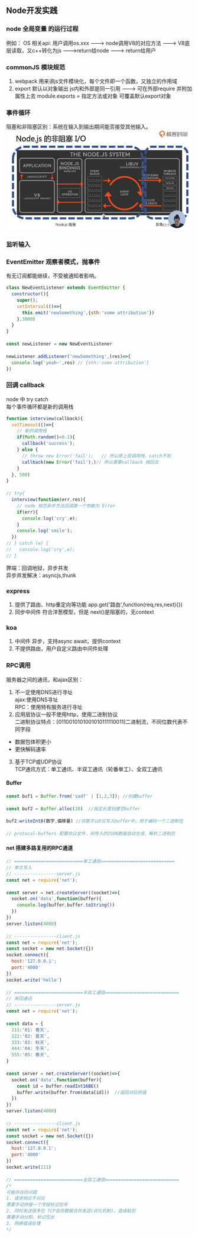 ## Node开发实践
### node 全局变量 的运行过程
例如： OS 相关api:
用户调用os.xxx ---> node调用V8的对应方法 ---> V8底层读取，又c++转化为js  --->return给node ---> return给用户

### commonJS 模块规范
1. webpack 用来讲js文件模块化，每个文件即一个函数，又独立的作用域
2. export 默认以对象输出
js内和外部是同一引用 ---> 可在外部require 并附加属性上去
module.exports = 指定方法或对象  可覆盖默认export对象


### 事件循环
阻塞和非阻塞区别：系统在输入到输出期间能否接受其他输入。
![eventloop](./node-eventloop.jpg "时间循环")


### 监听输入


### EventEmitter 观察者模式，抛事件
有无订阅都能继续，不受被通知者影响。
```js
class NewEventListener extends EventEmitter {
  constructor(){
    super();
    setInterval(()=>{
      this.emit('newSomething',{sth:'some attribution'})
    },3000)
  }
}

const newListener = new NewEventListener

newListener.addListener('newSomething',(res)=>{
  console.log('yeah~',res) // {sth:'some attribution'}
})
```


### 回调 callback
node 中 try catch  
每个事件循环都是新的调用栈  
```js
function interview(callback){
  setTimeout(()=>{
    // 新的调用栈
    if(Math.random()<0.1){
      callback('success');
    } else {
      // throw new Error('fail');   // 所以原上层调用栈，catch不到
      callback(new Error('fail');)// 所以需要callback 抛回去
    }
  }, 500)
}

// try{
  interview(function(err,res){
    // node 规范异步方法回调第一个参数为 Error
    if(err){
      console.log('cry',e);
    }
    console.log('smile');
  })
// } catch (e) {
//   console.log('cry',e);
// }
```

弊端：回调地狱，异步并发  
异步并发解决：asyncjs,thunk


### express
1. 提供了路由、http重定向等功能
app.get('路由',function(req,res,next){})
2. 同步中间件 符合洋葱模型，但是 next()是阻塞的，无context

### koa
1. 中间件 异步，支持async await，提供context
2. 不提供路由，用户自定义路由中间件处理


### RPC调用
服务器之间的通讯，和ajax区别：  
1. 不一定使用DNS进行寻址  
ajax:使用DNS寻址  
RPC：使用特有服务进行寻址
2. 应用层协议一般不使用http，使用二进制协议  
二进制协议特点：[0110010101001010111110011]二进制流，不同位数代表不同字段  
- 数据包体积更小
- 更快解码速率 
3. 基于TCP或UDP协议  
TCP通讯方式：单工通讯、半双工通讯（轮番单工）、全双工通讯

#### Buffer
```js
const buf1 = Buffer.from('sadf' | [1,2,3]); //创建buffer 

const buf2 = Buffer.alloc(20)  //指定长度创建空buffer

buf2.writeInt8(数字,偏移量) //将数字以8位写入buffer中，用于编码一个二进制包 

// protocal-buffers 配置协议文件，将传入的JSON数据自动生成、解析二进制包

```

#### net 搭建多路复用的RPC通道
```js
// ==========================单工通信============================
// 单方写入
// ----------------server.js
const net = require('net');

const server = net.createServer((socket)=>{
  socket.on('data',function(buffer){
    console.log(buffer,buffer.toString())
  })
})
server.listen(4000)

// ----------------client.js
const net = require('net');
const socket = new net.Socket({})
socket.connect({
  host:'127.0.0.1';
  port:'4000'
})
socket.write('hello')

// ==========================半双工通信============================
// 来回通讯
// ----------------server.js
const net = require('net');

const data = {
  111:'01: 春天',
  222:'02: 夏天',
  333:'03: 秋天',
  444:'04: 冬天',
  555:'05: 春天',
}

const server = net.createServer((socket)=>{
  socket.on('data',function(buffer){
    const id = buffer.readInt16BE()
    buffer.write(buffer.from(data[id]))  //返回对应的值
  })
})
server.listen(4000)

// ----------------client.js
const net = require('net');
const socket = new net.Socket({})
socket.connect({
  host:'127.0.0.1';
  port:'4000'
})
socket.write(111)

// ==========================全双工通信============================
/*
可能存在的问题
1. 请求响应不对应  
需要手动拼接一个字段标记包号
2. 同时发送很多包 TCP会将数据合并发送(优化机制)，造成粘包  
需要手动分割，标记包长
3. 网络错误处理
*/ 


```